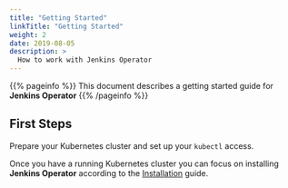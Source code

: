 ```yaml
---
title: "Getting Started"
linkTitle: "Getting Started"
weight: 2
date: 2019-08-05
description: >
  How to work with Jenkins Operator
---
```


{{% pageinfo %}}
This document describes a getting started guide for **Jenkins Operator**
{{% /pageinfo %}}

## First Steps

Prepare your Kubernetes cluster and set up your `kubectl` access.

Once you have a running Kubernetes cluster you can focus on installing **Jenkins Operator** according to the [Installation](/kubernetes-operator/docs/installation/) guide.
